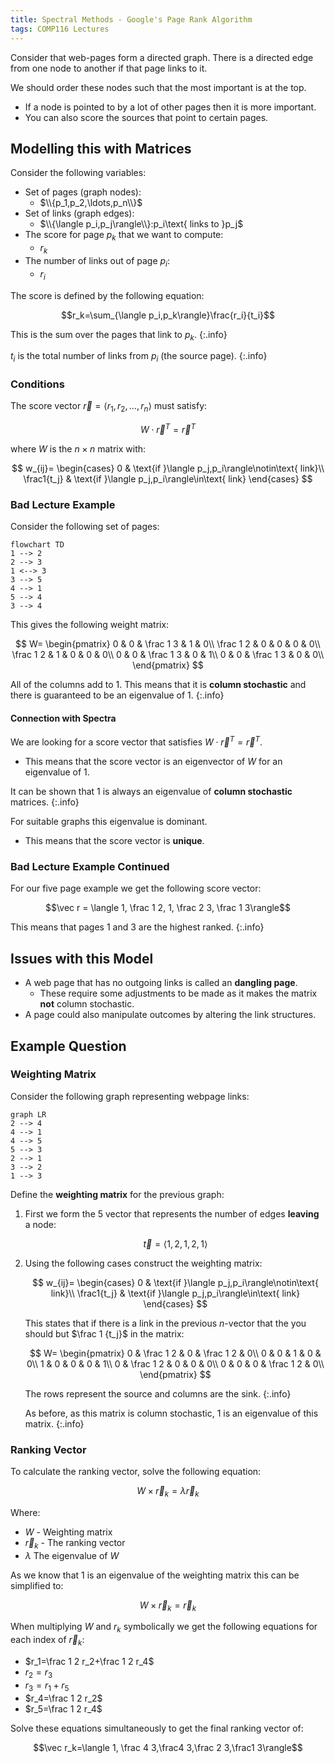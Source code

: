 ```yaml
---
title: Spectral Methods - Google's Page Rank Algorithm
tags: COMP116 Lectures
---
```

Consider that web-pages form a directed graph. There is a directed edge from one node to another if that page links to it.

We should order these nodes such that the most important is at the top.

* If a node is pointed to by a lot of other pages then it is more important.
* You can also score the sources that point to certain pages.

## Modelling this with Matrices
Consider the following variables:

* Set of pages (graph nodes):
	* $\\{p_1,p_2,\ldots,p_n\\}$
* Set of links (graph edges):
	* $\\{\langle p_i,p_j\rangle\\}:p_i\text{ links to }p_j$
* The score for page $p_k$ that we want to compute:
	* $r_k$
* The number of links out of page $p_i$:
	* $r_i$

The score is defined by the following equation:

$$r_k=\sum_{\langle p_i,p_k\rangle}\frac{r_i}{t_i}$$

This is the sum over the pages that link to $p_k$.
{:.info}

$t_i$ is the total number of links from $p_i$ (the source page).
{:.info}

### Conditions
The score vector $\vec r=\langle r_1,r_2,\ldots,r_n\rangle$ must satisfy:

$$W\cdot \vec r^T=\vec r^T$$

where $W$ is the $n\times n$ matrix with:

$$
w_{ij}=
\begin{cases}
0 & \text{if }\langle p_j,p_i\rangle\notin\text{ link}\\
\frac1{t_j} & \text{if }\langle p_j,p_i\rangle\in\text{ link}
\end{cases}
$$

### Bad Lecture Example
Consider the following set of pages:

```mermaid
flowchart TD
1 --> 2
2 --> 3
1 <--> 3
3 --> 5
4 --> 1
5 --> 4
3 --> 4
```

This gives the following weight matrix:

$$
W=
\begin{pmatrix}
0 & 0 & \frac 1 3 & 1 & 0\\
\frac 1 2 & 0 & 0 & 0 & 0\\
\frac 1 2 & 1 & 0 & 0 & 0\\
0 & 0 & \frac 1 3 & 0 & 1\\
0 & 0 & \frac 1 3 & 0 & 0\\
\end{pmatrix}
$$

All of the columns add to 1. This means that it is **column stochastic** and there is guaranteed to be an eigenvalue of 1.
{:.info}

#### Connection with Spectra
We are looking for a score vector that satisfies $W\cdot\vec r^T=\vec r^T$. 

* This means that the score vector is an eigenvector of $W$ for an eigenvalue of 1.

It can be shown that 1 is always an eigenvalue of **column stochastic** matrices.
{:.info}

For suitable graphs this eigenvalue is dominant.

* This means that the score vector is **unique**.

### Bad Lecture Example Continued
For our five page example we get the following score vector:

$$\vec r = \langle 1, \frac 1 2, 1, \frac 2 3, \frac 1 3\rangle$$

This means that pages 1 and 3 are the highest ranked.
{:.info}

## Issues with this Model

* A web page that has no outgoing links is called an **dangling page**.
	* These require some adjustments to be made as it makes the matrix **not** column stochastic.
* A page could also manipulate outcomes by altering the link structures.

## Example Question
### Weighting Matrix
Consider the following graph representing webpage links:

```mermaid
graph LR
2 --> 4
4 --> 1
4 --> 5
5 --> 3
2 --> 1
3 --> 2
1 --> 3
```

Define the **weighting matrix** for the previous graph:

1. First we form the 5 vector that represents the number of edges **leaving** a node:
	
	$$\vec t =\langle1,2,1,2,1\rangle$$
1. Using the following cases construct the weighting matrix:

	$$
	w_{ij}=
	\begin{cases}
	0 & \text{if }\langle p_j,p_i\rangle\notin\text{ link}\\
	\frac1{t_j} & \text{if }\langle p_j,p_i\rangle\in\text{ link}
	\end{cases}
	$$
	
	This states that if there is a link in the previous $n$-vector that the you should but $\frac 1 {t_j}$ in the matrix:
	
	$$
	W=
	\begin{pmatrix}
	0 & \frac 1 2 & 0 & \frac 1 2 & 0\\
	0 & 0 & 1 & 0 & 0\\
	1 & 0 & 0 & 0 & 1\\
	0 & \frac 1 2 & 0 & 0 & 0\\
	0 & 0 & 0 & \frac 1 2 & 0\\
	\end{pmatrix}
	$$
	
	The rows represent the source and columns are the sink.
	{:.info}
	
	As before, as this matrix is column stochastic, 1 is an eigenvalue of this matrix.
	{:.info}

### Ranking Vector
To calculate the ranking vector, solve the following equation:

$$W\times \vec r_k=\lambda \vec r_k$$

Where:

* $W$ - Weighting matrix
* $\vec r_k$ - The ranking vector
* $\lambda$ The eigenvalue of $W$

As we know that 1 is an eigenvalue of the weighting matrix this can be simplified to:

$$W\times \vec r_k=\vec r_k$$

When multiplying $W$ and $r_k$ symbolically we get the following equations for each index of $\vec r_k$:

* $r_1=\frac 1 2 r_2+\frac 1 2 r_4$
* $r_2=r_3$
* $r_3=r_1+r_5$
* $r_4=\frac 1 2 r_2$
* $r_5=\frac 1 2 r_4$

Solve these equations simultaneously to get the final ranking vector of:

$$\vec r_k=\langle 1, \frac 4 3,\frac4 3,\frac 2 3,\frac1 3\rangle$$